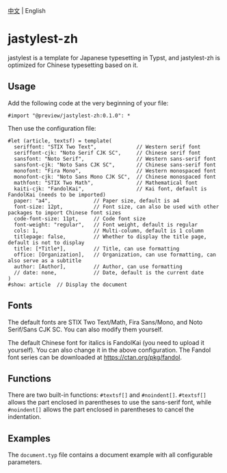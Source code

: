 [中文](README-zh.md) | English

# jastylest-zh
jastylest is a template for Japanese typesetting in Typst, and jastylest-zh is optimized for Chinese typesetting based on it.

## Usage
Add the following code at the very beginning of your file:
```typ
#import "@preview/jastylest-zh:0.1.0": *
```

Then use the configuration file:
```typ
#let (article, textsf) = template(
  seriffont: "STIX Two Text",             // Western serif font
  seriffont-cjk: "Noto Serif CJK SC",     // Chinese serif font
  sansfont: "Noto Serif",                 // Western sans-serif font
  sansfont-cjk: "Noto Sans CJK SC",       // Chinese sans-serif font
  monofont: "Fira Mono",                  // Western monospaced font
  monofont-cjk: "Noto Sans Mono CJK SC",  // Chinese monospaced font
  mathfont: "STIX Two Math",              // Mathematical font
  kaiti-cjk: "FandolKai",                 // Kai font, default is FandolKai (needs to be imported)
  paper: "a4",              // Paper size, default is a4
  font-size: 12pt,          // Font size, can also be used with other packages to import Chinese font sizes
  code-font-size: 11pt,     // Code font size
  font-weight: "regular",   // Font weight, default is regular
  cols: 1,                  // Multi-column, default is 1 column
  titlepage: false,         // Whether to display the title page, default is not to display
  title: [*Title*],         // Title, can use formatting
  office: [Organization],   // Organization, can use formatting, can also serve as a subtitle
  author: [Author],         // Author, can use formatting
  // date: none,            // Date, default is the current date
)
#show: article  // Display the document
```

## Fonts
The default fonts are STIX Two Text/Math, Fira Sans/Mono, and Noto Serif/Sans CJK SC. You can also modify them yourself.

The default Chinese font for italics is FandolKai (you need to upload it yourself). You can also change it in the above configuration. The Fandol font series can be downloaded at <https://ctan.org/pkg/fandol>.

## Functions
There are two built-in functions: `#textsf[]` and `#noindent[]`. `#textsf[]` allows the part enclosed in parentheses to use the sans-serif font, while `#noindent[]` allows the part enclosed in parentheses to cancel the indentation.

## Examples
The `document.typ` file contains a document example with all configurable parameters.
